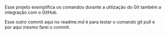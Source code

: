 Esse projeto exemplifica os comandos durante a utilização do Git também a integração com o GitHub.

Esse outro commit aqui no readme.md é para testar o comando git pull e por aqui mesmo farei o commit. 

